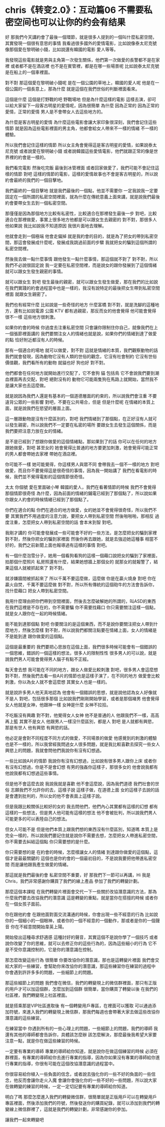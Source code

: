# chris《转变2.0》：互动篇06 不需要私密空间也可以让你的约会有结果

好 那我們今天講約會了最後一個環節，就是很多人提到的一個叫什麼私密空間，其實發現一個很有意思的事情 我看過很多國外的愛情電影，比如說像泰太尼克號 像那個愛在黎明破小錢，比如說還有韓國的電影 愛人等等。

我發現這些電影就是男與主角第一次發生關係，他們第一次做愛的長警都不是在家裡 或者都不是在酒店裡 也不是在賓管裡，都是在哪一些場景呢 比如說泰太尼克號是在船上的一個車裡面。

對不對 那這個愛在黎明破小錢呢 是在一個公園的草地上，韓國的愛人呢 他是在一個公園的一個長意上，那為什麼 就是這個在我們世俗的判斷裡面看來。

這個是什麼 這個是打野戰的吧 野戰場地 但是為什麼這樣的電影 這樣去演，卻可以給大家留下一段客古明星的愛情呢，因為很簡單 為什麼 因為正常的 因為正常的愛情，正常的愛情 男人是不會帶女人去這些地方的。

為什麼是客古明星的愛情 為什麼這些電影會讓大家印象很深刻，我們會記住這些情節 就是因為這些電影裡面的男主角，他都會給女人帶來不一樣的情緒 不一樣的體驗。

所以我們會記住這樣的情節 所以女主角會覺得這是客古明星的愛情，如果說泰太尼克號 或者說愛在黎明破小錢 或者說韓國這些愛情電影，他們就跟正常的像是世界裡的約會是一樣的。

我們看完電影 然後吃完飯 最後到冰管裡面 或者回家做愛了，我們可能不會記住這樣的情節 對吧 這樣的情節的電影，這樣的愛情故事也不會是客古明星的，所以說 約會最終的我們的一個目擊地。

我們最終的一個目擊地 就是我們最後的一個點，他並不需要你 一定我說我一定要固定在一個所謂的私密空間裡面，就為什麼在傳統意義上面來講，就是說我們最後約會要帶女生去到一個私密空間。

那僅僅是因為那個地方比較有私密性，比較適合在那裡發生最後一步 對吧，比較適合在那裡做愛，事實上很多地方他都是可以跟女生去親密的 對不對，那很多人他如果說 我比如說我不知道原因 我很片面地去理解。

他就會走到一個極端 他會走偏掉 就是我約會的目的，就是為了把女的帶到私密空間，那這會發展成什麼呢，發展成我跳過前面的步驟 我就把女的騙到這個所謂的私密空間裡。

然後我去做一點什麼事情 跟他發生一點什麼事情，那這個就不對了 對不對，所以我們不必說很固定說 我一定要在私密空間裡，而是說女的跟你發展到了這個情緒 就可以跟女生發生親密的事情。

就可以跟女生 對吧 發生最後的親密，就可以跟女生發生做愛，那在我們的比如說在我們實踐的約會過程當中也是一樣的，我沒有說特定的最後把女生帶到私密空間裡面 就跟女生親密了。

我們也有經常什麼 比如說是一些奇怪的地方 什麼富橋 對不對，就是洗腳的這種地方，還有比如說電源 公園 KTV 都有過親密，那反而女的他會覺得 他可能會覺得 很不一樣 這些地方很刺激。

如果你約會的時候 你過度去注重私密空間 只會讓你限制住你自己，就像我們在上一個張節裡面講的 我們要關注女人的情緒也就是說，如果你們的情緒到達了做愛的點 恰好附近都沒有人的時候。

那有一個適合的場地 就可以做愛，對不對 這就是情緒的本質，我們觀察動物的話 我們就會發現，因為動物它沒有人類的世俗的觀念，它沒有社會制約 它沒有世俗價值觀，我們看所有的動物 就貓也好 狗也好 對不對。

他們都會在任何地方就開始進行交配了，它不會狗 貓 包括鳥 它不會說我們要到潮血裡面再去交配，對吧 絕對沒有的 動物它可能兩隻狗在馬路上就開始，當然我不是讓大家也去這麼做。

就是說因為我們人還是有基本的一個道德層面的約束的，所以說我們會注重 不要違背公眾的一些影響 對吧，不要在公共場合，但是 但是什麼呢 在情緒的本質上面，就是說我們在慾望的層面上面。

這一層跟動物是沒有什麼區別的，對吧 我們情緒到了那個點，在正好沒有人就可以發生親密，所以說我們不一定要在私密的場所 要跟女生去發生這個關係，而是我們要把注意力放在女的情緒。

是不是已經到了想跟你做愛的這個情緒點，那如果到了的話 你可以在任何的地方跟她做愛，對吧 甚至女的 她會覺得比普通的地方要更加刺激，她會覺得可能正常的男人都會帶她去家裡 帶她在酒店裡。

你可能不一樣 她可能覺得，你這樣男人與眾不同 會帶我去一個不一樣的地方 對吧 做愛，而且你不要覺得這是很奇怪的事情，因為我一開始講了 我們在看電影的時候，我們並不覺得電影的這個情節很奇怪。

太太 你個號 愛在里面破小琴 韓國的愛人，我們在看著情節的時候 我們不會覺得那個情節很奇怪 為什麼，因為前面的情緒的鋪電已經到了那個點了，所以說如果你跟女人約會的時候情緒已經到了那個點了。

你們在適合的點 你們在適合的地方做愛，女的她並不會覺得很奇怪，所以我們不要 其實我們不用過度的注意力說，要把女人帶到私密空間 然後啪啪啪，那相反 過度注重，怎麼把女人帶到私密空間的話 會本末到智 對吧。

我剛才講的 你可能會發展成一些可能會不好的一些方法，是怎麼把女的騙到家裡 對不對，然後你把女的騙到家裡面 然後你再去跟她，就是去強迫她這種事 相當不好的，我們之前新聞上面也報導過有這樣的事情 對吧。

有一個什麼泡雪分子，她用一個看狗看狗的這樣一個藉口說把女的騙到了家裡面，拍那個什麼照片 私房照還有什麼，結果她想牆上那個女的 就那女的就報警了，結果這個人就被抓起來了 對不對。

就涉嫌牆間被抓起來了 所以千萬不要這麼做，這麼做 你是在贏火燒身 對吧 你在贏火自焚，千萬不要這麼做 對不對，所以所有傳統的這個砲牛的方法會告訴你，找什麼藉口 把女人帶到私密空間。

我用什麼理由把你們帶到空間裡面，然後去怎麼破解她的所謂的，叫ASD的東西 在我們這裡是不存在的，你不需要騙 你不需要找藉口 你只需要關注這樣一個點，就是女人跟你在一起的時候情緒。

能不能到達那個點 對吧 你要關注的是這個東西，而不是說你要關注把女人帶到什麼地方，然後怎麼樣 對不對，所以說我們都關注點要在情緒上面，女人的情緒是不是能到達 跟你做愛的這個點。

這個是最重要的 我們要把心思放在這個上面，我們很多時候可能會有一個錯誤的一個思維，錯誤的一個這樣的想法，很多人的限制性性 很多男人的可以說，就是說我們男人可能會覺得男人腦子有點不正經。

每天會去想 我可能在不同的地方，跟女人做愛比較刺激 對吧，很多男人會這麼想 對不對，然後我們去看一些A片的情節也是這樣子演了，在不同的地方 做愛會比較刺激，你以為女人就不會這麼想 其實女人也是一樣的。

就是說許多男人他天真地認為 他會有一個錯誤的思想，就是說他認為女人好像就不是人 對吧，包括很多那個 比如說我們剛剛開始學習，或者是那個褚男 他會覺得女人他就是女神，他跟神一樣 女神是什麼 女神不拉拾。

不吃飯沒有興趣 對不對，他覺得女人女神 他不是普通的人 他跟我們不一樣，高高再上籃 其實不是女人 他跟男人一樣沒什麼區別，都是人 對吧 是人就都有興慾，那是有世人 他有興慾 有興慾的話。

他必定是會對不同程度不同方式的做愛，不同場景的做愛 他感覺到的刺激的體驗也是不一樣的，所以我曾經我問過女人很多問題，就是我比較喜歡去探究一些女人興慾上的問題，我就會問他們我說你有沒有幻想過。

一些比如說A片的情節 我說你有沒有幻想過，比如說有很多男人跟你上床 或者你有沒有幻想過，你是不是會幻想 有男的強姦你這樣子，那很多女的 他會說我都有 他說我都有幻想過這些事情。

但是他不會這麼去說 我說我就是喜歡 他不會這麼說，因為我們道德 我們社會的世俗 志願我們不允許你的去，這樣子說 這樣子做，在道德上面 女的這樣子去說的話是會遭到批判的，所以女的他不會表面上這樣子說。

但是我跟比較關係比較好的女的 我去問他們，他們內心其實都有這樣的幻想 都有這樣的一些想法，但是男人他可能有這樣的想法 他不會被批判，所以說我們男人可能更多的可以表陸自己的想法。

但女人可能不是 但是他們本質上跟我們想的東西沒有什麼區別，知道嗎 本質上是完全一樣的，所以說我們要記住就是說你不需要去想，怎麼把女人帶進私密空間，你不需要去糾結這個點 你只需要想的是什麼。

你只需要想的是 在約會的時候，怎麼樣讓女人的情緒 到達跟你做愛的這個點，這個才是最最關鍵的 這個也是你約會的一個最初目的，不是說我要把他帶進私密空間 而是讓他跟我產生做愛的情緒。

那這就是我們最後約會 私密空間不重要，好 那我們下一節可以再講，Hi 我是Chris，我們非常感謝你購買了我們的線上產品 參加了我們的轉變計劃。

那麼這個本課程 在我們轉變片裡面會交代一下一些關於改協潛意識的方法，那為什麼我們要去改協我們的潛意識 這是轉變的重點，就是當你在搭擅的時候 或者你在一個女孩子面前。

你在跟他約會 在跟他面對面交流溝通的時候，你會出現一些不經意的行為 比如說你的一個細小的一個眼神，或者你的一個不經意的一個動作，那或者是你的一個聲音 你在不經意間開始韋英上陽。

開始發出這種尋求舒適感 這種討好的聲音，其實這個不是說你學了一個技巧 或者說你改變了你的思維，就可以去修正你的這些行為的，因為這些細小的行為 它不是不受你意識控制的，它是你的潛意識在控制。

那怎麼改變這些行為 很簡單 你要改協你的潛意識，那也是這轉變片裡面 我們會交給大家的一些練習，會幫助你來改協你的潛意識，那這些練習你在練習的過程中 你會遇到許許多多的問題，一些細節上的問題。

那這些細節上的問題 我們會在微信，我們的轉變現上的微信群裡面，那只有正版的用戶才可以加這個群，怎麼加到這個群 很簡單，當你購買了轉變以後 在我們的社區裡，我們轉變現上社區裡面。

就是搭乘那是VIP社區進取後 有一個轉變用戶專區，在裡面可以獲取 可以通過添加符號，來進入我們的轉變現上微信群，那我們每週也會帶著大家去做這些改協你潛意識的這些練習。

在練習當中 你遇到所有的一些心理上的問題，一些細節上的問題，我們的導師 我還有其他的導師都會告訴你，具體該怎麼辦 該怎麼解決，那麼最後我希望大家要注意一點，就是你在做這些練習的時候。

一定要有專業的導師 專業的導師給你知道，就是說你在做這個練習的時候 必須在群裡面，有專業的導師給你去進行專業的指導，因為你如果沒有專業的導師給你進行專業的指導，你很有可能在這個改協潛意識的過程當中。

你很容易給你植入一些負面的信念，或者說去強化你的一些不好的負面的一些信念，他反而會讓你走火入魔 會讓你會強化你的一些不好的一些問題，所以說大家在做轉變的練習的時候，一定一定切記要有專業的導師給你知道。

明白了嗎 那麼怎麼進入我們的轉變微信群，很簡單就是正版用戶可以在轉變用戶專區裡面，然後添加我們的符號，然後發送你的購買紀錄，就可以添加到我們的轉變線上微信群裡了，這就是我們的轉變計劃，非常感謝你的參加。

讓我們一起來轉變吧